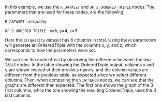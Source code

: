 <!--- Add SEO here --->

In this example, we use the `R_DATASET` and `DF_2_ORDERED_TRIPLE` nodes. The parameters that are used for these nodes, are the following:

`R_DATASET` : airquality

`DF_2_ORDERED_TRIPLE` : x=5, y=4, z=3

Here the `airquality` dataset has 6 columns in total. Using these parameters will generate an OrderedTriple with the columns x, y, and z, which corresponds to how the parameters were set.

We can see the node effect by observing the difference between the two `TABLE` nodes. In the table showing the OrderedTriple output, columns x and y are shown instead of their previous names, and the column values are different from the previous table, as expected since we select different columns.
Then, when comparing the `SCATTER3D` nodes, we can see that the graphs are different than expected. The first one shows the graph of the 3 first columns, while the one showing the resulting OrderedTriple, uses the 3 last columns.